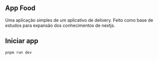 ## App Food

Uma aplicação simples de um aplicativo de delivery.
Feito como base de estudos para expansão dos conhecimentos de nextjs.

## Iniciar app

```
pnpm run dev
```
